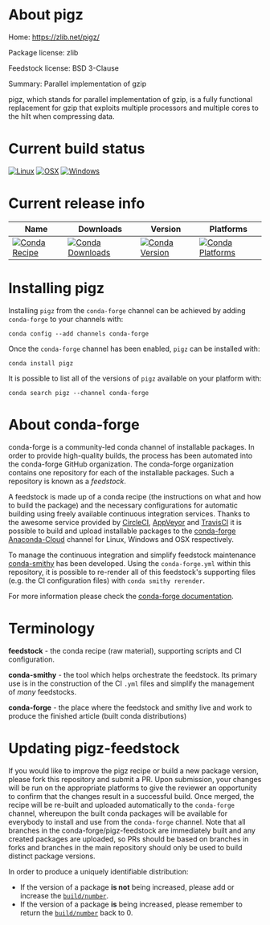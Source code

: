 About pigz
==========

Home: https://zlib.net/pigz/

Package license: zlib

Feedstock license: BSD 3-Clause

Summary: Parallel implementation of gzip

pigz, which stands for parallel implementation of gzip, is a fully functional
replacement for gzip that exploits multiple processors and multiple cores
to the hilt when compressing data.


Current build status
====================

[![Linux](https://img.shields.io/circleci/project/github/conda-forge/pigz-feedstock/master.svg?label=Linux)](https://circleci.com/gh/conda-forge/pigz-feedstock)
[![OSX](https://img.shields.io/travis/conda-forge/pigz-feedstock/master.svg?label=macOS)](https://travis-ci.org/conda-forge/pigz-feedstock)
[![Windows](https://img.shields.io/appveyor/ci/conda-forge/pigz-feedstock/master.svg?label=Windows)](https://ci.appveyor.com/project/conda-forge/pigz-feedstock/branch/master)

Current release info
====================

| Name | Downloads | Version | Platforms |
| --- | --- | --- | --- |
| [![Conda Recipe](https://img.shields.io/badge/recipe-pigz-green.svg)](https://anaconda.org/conda-forge/pigz) | [![Conda Downloads](https://img.shields.io/conda/dn/conda-forge/pigz.svg)](https://anaconda.org/conda-forge/pigz) | [![Conda Version](https://img.shields.io/conda/vn/conda-forge/pigz.svg)](https://anaconda.org/conda-forge/pigz) | [![Conda Platforms](https://img.shields.io/conda/pn/conda-forge/pigz.svg)](https://anaconda.org/conda-forge/pigz) |

Installing pigz
===============

Installing `pigz` from the `conda-forge` channel can be achieved by adding `conda-forge` to your channels with:

```
conda config --add channels conda-forge
```

Once the `conda-forge` channel has been enabled, `pigz` can be installed with:

```
conda install pigz
```

It is possible to list all of the versions of `pigz` available on your platform with:

```
conda search pigz --channel conda-forge
```


About conda-forge
=================

conda-forge is a community-led conda channel of installable packages.
In order to provide high-quality builds, the process has been automated into the
conda-forge GitHub organization. The conda-forge organization contains one repository
for each of the installable packages. Such a repository is known as a *feedstock*.

A feedstock is made up of a conda recipe (the instructions on what and how to build
the package) and the necessary configurations for automatic building using freely
available continuous integration services. Thanks to the awesome service provided by
[CircleCI](https://circleci.com/), [AppVeyor](https://www.appveyor.com/)
and [TravisCI](https://travis-ci.org/) it is possible to build and upload installable
packages to the [conda-forge](https://anaconda.org/conda-forge)
[Anaconda-Cloud](https://anaconda.org/) channel for Linux, Windows and OSX respectively.

To manage the continuous integration and simplify feedstock maintenance
[conda-smithy](https://github.com/conda-forge/conda-smithy) has been developed.
Using the ``conda-forge.yml`` within this repository, it is possible to re-render all of
this feedstock's supporting files (e.g. the CI configuration files) with ``conda smithy rerender``.

For more information please check the [conda-forge documentation](https://conda-forge.org/docs/).

Terminology
===========

**feedstock** - the conda recipe (raw material), supporting scripts and CI configuration.

**conda-smithy** - the tool which helps orchestrate the feedstock.
                   Its primary use is in the construction of the CI ``.yml`` files
                   and simplify the management of *many* feedstocks.

**conda-forge** - the place where the feedstock and smithy live and work to
                  produce the finished article (built conda distributions)


Updating pigz-feedstock
=======================

If you would like to improve the pigz recipe or build a new
package version, please fork this repository and submit a PR. Upon submission,
your changes will be run on the appropriate platforms to give the reviewer an
opportunity to confirm that the changes result in a successful build. Once
merged, the recipe will be re-built and uploaded automatically to the
`conda-forge` channel, whereupon the built conda packages will be available for
everybody to install and use from the `conda-forge` channel.
Note that all branches in the conda-forge/pigz-feedstock are
immediately built and any created packages are uploaded, so PRs should be based
on branches in forks and branches in the main repository should only be used to
build distinct package versions.

In order to produce a uniquely identifiable distribution:
 * If the version of a package **is not** being increased, please add or increase
   the [``build/number``](https://conda.io/docs/user-guide/tasks/build-packages/define-metadata.html#build-number-and-string).
 * If the version of a package **is** being increased, please remember to return
   the [``build/number``](https://conda.io/docs/user-guide/tasks/build-packages/define-metadata.html#build-number-and-string)
   back to 0.
